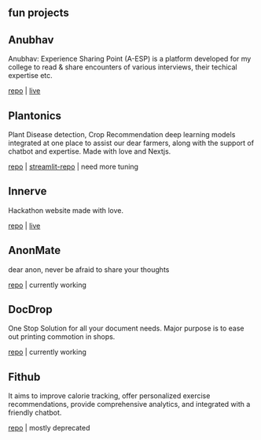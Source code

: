 

## fun projects


## Anubhav
Anubhav: Experience Sharing Point (A-ESP) is a platform developed for my college to read & share encounters of various interviews, their techical expertise etc.

[repo](https://github.com/404Nikhil/anubhav-frontend) | [live](https://anubhav-frontend-23.vercel.app/) 

## Plantonics
Plant Disease detection, Crop Recommendation deep learning models integrated at one place to assist our dear farmers, along with the support of chatbot and expertise. Made with love and Nextjs.

[repo](https://github.com/404Nikhil/plantonics) | [streamlit-repo](https://github.com/404Nikhil/plantonics-streamlit) | need more tuning

## Innerve
Hackathon website made with love.

[repo](https://github.com/aitoss/Innerve8) | [live](https://www.innerve.tech/)

## AnonMate
dear anon, never be afraid to share your thoughts

[repo](https://github.com/404Nikhil/anonmate) | currently working

## DocDrop
One Stop Solution for all your document needs. Major purpose is to ease out printing commotion in shops.

[repo](https://github.com/404Nikhil/DocDrop) | currently working

## Fithub
It aims to improve calorie tracking, offer personalized exercise recommendations, provide comprehensive analytics, and integrated with a friendly chatbot.

[repo](https://github.com/404Nikhil/FitHub) | mostly deprecated